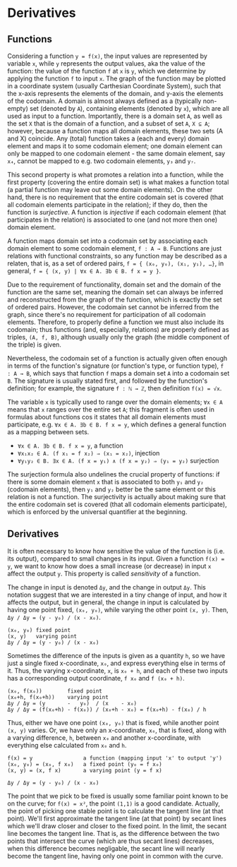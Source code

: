 # Derivatives

## Functions

Considering a function `y = f(x)`, the input values are represented by variable `x`, while `y` represents the output values, aka the value of the function: the value of the function `f` at `x` is `y`, which we determine by applying the function `f` to input `x`. The graph of the function may be plotted in a coordinate system (usually Carthesian Coordinate System), such that the x-axis represents the elements of the domain, and y-axis the elements of the codomain. A domain is almost always defined as a (typically non-empty) set (denoted by `A`), containing elements (denoted by `x`), which are all used as input to a function. Importantly, there is a domain set `A`, as well as the set `X` that is the domain of a function, and a subset of set `A`, `X ⊆ A`; however, because a function maps all domain elements, these two sets (A and X) coincide. Any (total) function takes a (each and every) domain element and maps it to some codomain element; one domain element can only be mapped to one codomain element - the same domain element, say `x₄`, cannot be mapped to e.g. two codomain elements, `y₃` and `y₇`.

This second property is what promotes a relation into a function, while the first property (covering the entire domain set) is what makes a function total (a partial function may leave out some domain elements). On the other hand, there is no requirement that the entire codomain set is covered (that all codomain elements participate in the relation); if they do, then the function is *surjective*. A function is *injective* if each codomain element (that participates in the relation) is associated to one (and not more then one) domain element.

A function maps domain set into a codomain set by associating each domain element to some codomain element, `f : A → B`. Functions are just relations with functional constraints, so any function may be described as a relaten, that is, as a set of ordered pairs, `f = { (x₀, y₀), (x₁, y₁), …}`, in general,
`f = { (x, y) | ∀x ∈ A. ∃b ∈ B. f x = y }`.

Due to the requirement of functionality, domain set and the domain of the function are the same set, meaning the domain set can always be inferred and reconstructed from the graph of the function, which is exactly the set of ordered pairs. However, the codomain set cannot be inferred from the graph, since there's no requirement for participation of all codomain elements. Therefore, to properly define a function we must also include its codomain; thus functions (and, especially, relations) are properly defined as triples, `(A, f, B)`, although usually only the graph (the middle component of the triple) is given.

Nevertheless, the codomain set of a function is actually given often enough in terms of the function's signature (or function's type, or function type), `f : A → B`, which says that function `f` maps a domain set `A` into a codomain set `B`. The signature is usually stated first, and followed by the function's definition; for example, the signature `f : ℕ → ℤ`, then definition `f(x) = √x`.

The variable `x` is typically used to range over the domain elements; `∀x ∈ A` means that `x` ranges over the entire set `A`; this fragment is often used in formulas about functions cos it states that all domain elements must participate, e.g. `∀x ∈ A. ∃b ∈ B. f x = y`, which defines a general function as a mapping between sets.

- `∀x ∈ A. ∃b ∈ B. f x = y`, a function
- `∀x₁x₂ ∈ A. (f x₁ = f x₂) ⇒ (x₁ = x₂)`, injection
- `∀y₁y₂ ∈ B. ∃x ∈ A. (f x = y₁) ∧ (f x = y₂) ⇒ (y₁ = y₂)` surjection

The surjection formula also undelines the crucial property of functions: if there is some domain element `x` that is associated to both `y₁` and `y₂` (codomain elements), then `y₁` and `y₂` better be the same element or this relation is not a function. The surjectivity is actually about making sure that the entire codomain set is covered (that all codomain elements participate), which is enforced by the universal quantifier at the beginning.

## Derivatives

It is often necessary to know how sensitive the value of the function is (i.e. its output), compared to small changes in its input. Given a function `f(x) = y`, we want to know how does a small increase (or decrease) in input `x` affect the output `y`. This property is called *sensitivity* of a function.

The change in input is denoted `Δy`, and the change in output `Δy`. This notation suggest that we are interested in a tiny change of input, and how it affects the output, but in general, the change in input is calculated by having one point fixed, `(x₀, y₀)`, while varying the other point `(x, y)`. Then, `Δy / Δy = (y - y₀) / (x - x₀)`.

    (x₀, y₀) fixed point
    (x, y)   varying point
    Δy / Δy = (y - y₀) / (x - x₀)

Sometimes the difference of the inputs is given as a quantity `h`, so we have just a single fixed x-coordinate, `x₀`, and express everything else in terms of it. Thus, the varying x-coordinate, `x`, is `x₀ + h`, and each of these two inputs has a corresponding output coordinate, `f x₀` and `f (x₀ + h)`.

    (x₀, f(x₀))        fixed point
    (x₀+h, f(x₀+h))    varying point
    Δy / Δy = (y       -   y₀)  / (x    - x₀)
    Δy / Δy = (f(x₀+h) - f(x₀)) / (x₀+h - x₀) = f(x₀+h) - f(x₀) / h

Thus, either we have one point `(x₀, y₀)` that is fixed, while another point `(x, y)` varies. Or, we have only an x-coordinate, `x₀`, that is fixed, along with a varying difference, `h`, between `x₀` and another x-coordinate, with everything else calculated from `x₀` and `h`.

    f(x) = y                a function (mapping input 'x' to output 'y')
    (x₀, y₀) = (x₀, f x₀)   a fixed point (y₀ = f x₀)
    (x, y) = (x, f x)       a varying point (y = f x)

    Δy / Δy = (y - y₀) / (x - x₀)

The point that we pick to be fixed is usually some familiar point known to be on the curve; for `f(x) = x²`, the point `(1,1)` is a good candidate. Actually, the point of picking one stable point is to calculate the tangent line (at that point). We'll first approximate the tangent line (at that point) by secant lines which we'll draw closer and closer to the fixed point. In the limit, the secant line becomes the tangent line. That is, as the difference between the two points that intersect the curve (which are thus secant lines) decreases, when this difference becomes negligable, the secant line will nearly become the tangent line, having only one point in common with the curve.
